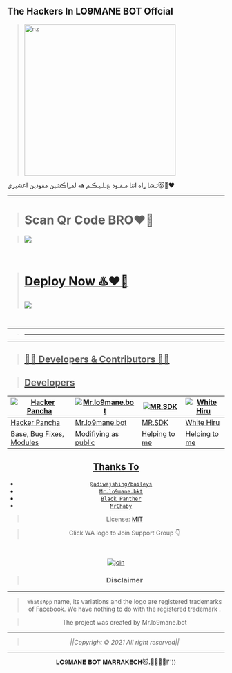## The Hackers In LO9MANE BOT Offcial


> <img src="https://telegra.ph/file/20c591ae129d2ab3a1bc9.jpg" alt="nz" width="350"/>
</p>
تـشا ࢪاه اننا مـقـود ؏ـلـيـڪـم هه لمࢪاڪشين مقودين اعشيري😻❤️‍🔥

----


> <b><h1>Scan Qr Code BRO❤️‍🔥</b></h1>
 

> <a href="https://replit.com/@virusfucker/Jessi-Bot-Multi-Device-Qr?v=1outputonly=1&lite=1#index.js"><img src="/PicsArt_22-04-16_22-52-38-348.png">
<br>



> <b><h1>Deploy Now ♨️❤️‍🔥</b></h1>
   <a href="https://heroku.com/deploy"><img src="/PicsArt_22-04-15_12-59-28-786.png">
<br>

----

>----
----



> ## 👨‍💻 Developers & Contributors 👨‍💻

> ## Developers
  <div align="center">
    
  [![Hacker Pancha](https://github.com/HackerPancha.png?size=100)](https://github.com/HackerPancha) |  [![Mr.lo9mane.bot](https://github.com/whiteshadowofficial.png?size=100)](https://github.com/whiteshadowofficial) | [![MR.SDK](https://github.com/sdkoffcial72.png?size=100)](https://github.com/sdkoffcial72) | [![White Hiru](https://github.com/WhiteHiru.png?size=100)](https://github.com/WhiteHiru)
----|----|----|----
[Hacker Pancha](https://github.com/HackerPancha)  | [Mr.lo9mane.bot](https://github.com/whiteshadowofficial) | [MR.SDK](https://github.com/sdkoffcial72) | [White Hiru](https://github.com/WhiteHiru)
Base, Bug Fixes, Modules | Modifiying  as   public | Helping to me | Helping to me



## Thanks To
* [`@adiwajshing/baileys`](https://github.com/adiwajshing/baileys)
* [`Mr.lo9mane.bkt`](https://github.com/whiteshadowofficial)
* [`Black Panther`](github.com/blackpantherofc)
* [`MrChaby`](github.com/MrChaby)





> License: [MIT](https://github.com/whiteshadowofficial/LICENSE)

> Click WA logo to Join Support Group 👇
<br>

  [![join](https://github.com/Alien-alfa/PublicBot/blob/main/wlogo.svg.png)](https://chat.whatsapp.com/D36CBJd7nlSAyD1pqMN3tL)

  <div align="center">


> ### Disclaimer
----

>`WhatsApp` name, its variations and the logo are registered trademarks of Facebook. We have nothing to do with the registered trademark
.

> The project was created by Mr.lo9mane.bot

____________________________________________

> *||Copyright © 2021 All right reserved||*

____________________________________________

𝐋𝐎9𝐌𝐀𝐍𝐄 𝐁𝐎𝐓 𝐌𝐀𝐑𝐑𝐀𝐊𝐄𝐂𝐇😻،🙊🤤💞!َ''))
